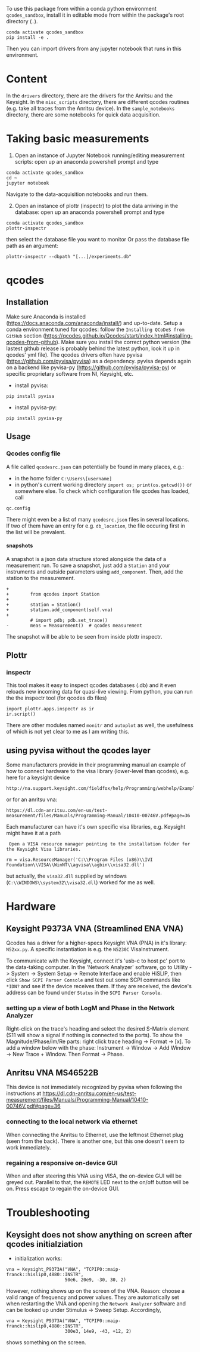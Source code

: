 To use this package from within a conda python environment `qcodes_sandbox`, install it in editable mode from within the package's root directory (`.`).
```
conda activate qcodes_sandbox
pip install -e .
```
Then you can import drivers from any jupyter notebook that runs in this environment.

# Content
In the `drivers` directory, there are the drivers for the Anritsu and the Keysight.
In the `misc_scripts` directory, there are different qcodes routines (e.g. take all traces from the Anritsu device). 
In the `sample_notebooks` directory, there are some notebooks for quick data acquisition. 

# Taking basic measurements
1. Open an instance of Jupyter Notebook running/editing measurement scripts: 
  open up an anaconda powershell prompt and type
  ```
  conda activate qcodes_sandbox
  cd ~
  jupyter notebook
  ```
  Navigate to the data-acquisition notebooks and run them.
  
2. Open an instance of plottr (inspectr) to plot the data arriving in the database: 
  open up an anaconda powershell prompt and type
  ```
  conda activate qcodes_sandbox
  plottr-inspectr
  ```
  then select the database file you want to monitor
  Or pass the database file path as an argument:
  ```
  plottr-inspectr --dbpath "[...]/experiments.db"
  ```

# qcodes
## Installation
Make sure Anaconda is installed (https://docs.anaconda.com/anaconda/install/) and up-to-date. 
Setup a conda environment tuned for qcodes: follow the `Installing QCoDeS from GitHub` section 
(https://qcodes.github.io/Qcodes/start/index.html#installing-qcodes-from-github).
Make sure you install the correct python version (the lastest github release is probably behind 
the latest python, look it up in qcodes' yml file). 
The qcodes drivers often have pyvisa (https://github.com/pyvisa/pyvisa) as a dependency. 
pyvisa depends again on a backend like pyvisa-py (https://github.com/pyvisa/pyvisa-py) or 
specific proprietary software from NI, Keysight, etc.

- install pyvisa: 
```
pip install pyvisa
```

- install pyvisa-py: 
```
pip install pyvisa-py
```

## Usage
### Qcodes config file
A file called `qcodesrc.json` can potentially be found in many places, e.g.: 
- in the home folder `C:\Users\[username]` 
- in python's current working directory `import os; print(os.getcwd())`
or somewhere else. To check which configuration file qcodes has loaded, call
```
qc.config
```
There might even be a list of many `qcodesrc.json` files in several locations. 
If two of them have an entry for e.g. `db_location`, the file occuring first 
in the list will be prevalent. 

#### snapshots
A snapshot is a json data structure stored alongside the data of a measurement run. To save a snapshot, just add a `Station` and your instruments and outside parameters using `add_component`. Then, add the station to the measurement. 
```
+
+        from qcodes import Station
+
+        station = Station()
+        station.add_component(self.vna)
+
         # import pdb; pdb.set_trace()
-        meas = Measurement()  # qcodes measurement
```
The snapshot will be able to be seen from inside plottr inspectr. 

## Plottr
### inspectr
This tool makes it easy to inspect qcodes databases (.db) and it even reloads new incoming data for quasi-live viewing.
From python, you can run the the inspectr tool (for qcodes db files) 
```
import plottr.apps.inspectr as ir
ir.script()
```
There are other modules named `monitr` and `autoplot` as well, the usefulness of which is not yet clear to me as I am writing this.

## using pyvisa without the qcodes layer
Some manufacturers provide in their programming manual an example of how to connect hardware to 
the visa library (lower-level than qcodes), e.g. here for a keysight device
```
http://na.support.keysight.com/fieldfox/help/Programming/webhelp/Examples/Python_Example.htm
```
or for an anritsu vna: 
```
https://dl.cdn-anritsu.com/en-us/test-measurement/files/Manuals/Programming-Manual/10410-00746V.pdf#page=36
```

Each manufacturer can have it's own specific visa libraries, e.g. Keysight might have it at a path
```
 Open a VISA resource manager pointing to the installation folder for the Keysight Visa libraries.

rm = visa.ResourceManager('C:\\Program Files (x86)\\IVI Foundation\\VISA\\WinNT\\agvisa\\agbin\\visa32.dll') 
```

but actually, the `visa32.dll` supplied by windows (`C:\\WINDOWS\\system32\\visa32.dll`) worked for me as well. 


# Hardware 
## Keysight P9373A VNA  (Streamlined ENA VNA)
Qcodes has a driver for a higher-specs Keysight VNA (PNA) in it's library: 
`N52xx.py`. A specific instantiation is e.g. the `N5230C` VisaInstrument. 

To communicate with the Keysight, connect it's 'usb-c to host pc' port to the data-taking computer. 
In the 'Network Analyzer' software, go to Utility -> System -> System Setup -> Remote Interface and 
enable HiSLIP, then click `Show SCPI Parser Console` and test out some SCPI commands like `*IDN?` and 
see if the device receives them. If they are received, the device's address can be found under `Status` 
in the `SCPI Parser Console`.

### setting up a view of both LogM and Phase in the Network Analyzer
Right-click on the trace's heading and select the desired S-Matrix element (S11 will show a signal if nothing is connected to the ports). 
To show the Magnitude/Phase/Im/Re parts: right click trace heading -> Format -> [x]. 
To add a window below with the phase: Instrument -> Window -> Add Window -> New Trace + Window. Then Format -> Phase. 

## Anritsu VNA MS46522B
This device is not immediately recognized by pyvisa when following the 
instructions at 
https://dl.cdn-anritsu.com/en-us/test-measurement/files/Manuals/Programming-Manual/10410-00746V.pdf#page=36

### connecting to the local network via ethernet
When connecting the Anritsu to Ethernet, use the leftmost Ethernet plug (seen from the back). 
There is another one, but this one doesn't seem to work immediately. 

### regaining a responsive on-device GUI
When and after steering this VNA using VISA, the on-device GUI will be greyed out. 
Parallel to that, the `REMOTE` LED next to the on/off button will be on.
Press escape to regain the on-device GUI.

# Troubleshooting
## Keysight does not show anything on screen after qcodes initialziation
- initialization works: 
```
vna = Keysight_P9373A("VNA", "TCPIP0::maip-franck::hislip0,4880::INSTR", 
                      50e6, 20e9, -30, 30, 2)
```
However, nothing shows up on the screen of the VNA. Reason: choose a valid range of frequency and power values. 
They are automatically set when restarting the VNA and opening the `Network Analyzer` software and can be looked up 
under Stimulus -> Sweep Setup. Accordingly,
```
vna = Keysight_P9373A("VNA", "TCPIP0::maip-franck::hislip0,4880::INSTR", 
                      300e3, 14e9, -43, +12, 2)
```
shows something on the screen. 